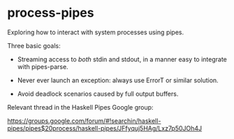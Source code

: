 process-pipes
=============

Exploring how to interact with system processes using pipes.

Three basic goals:

- Streaming access to *both* stdin and stdout, in a manner easy to integrate with
  pipes-parse.

- Never ever launch an exception: always use ErrorT or similar solution.

- Avoid deadlock scenarios caused by full output buffers.

Relevant thread in the Haskell Pipes Google group:

https://groups.google.com/forum/#!searchin/haskell-pipes/pipes$20process/haskell-pipes/JFfyquj5HAg/Lxz7p50JOh4J
